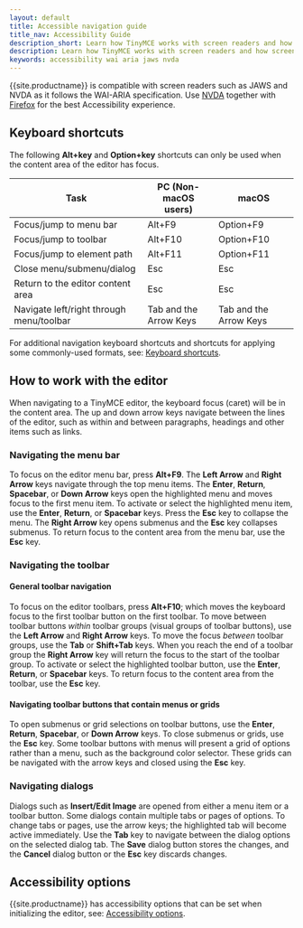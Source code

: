 ```yaml
---
layout: default
title: Accessible navigation guide
title_nav: Accessibility Guide
description_short: Learn how TinyMCE works with screen readers and how screen readers work with TinyMCE.
description: Learn how TinyMCE works with screen readers and how screen readers work with TinyMCE.
keywords: accessibility wai aria jaws nvda
---
```


{{site.productname}} is compatible with screen readers such as JAWS and NVDA as it follows the WAI-ARIA specification. Use [NVDA](http://www.nvaccess.org/) together with [Firefox](https://www.mozilla.org/en-US/firefox/products/) for the best Accessibility experience.

## Keyboard shortcuts

The following **Alt+key** and **Option+key** shortcuts can only be used when the content area of the editor has focus.

| Task                                     | PC (Non-macOS users)   | macOS                  |
|------------------------------------------|------------------------|------------------------|
| Focus/jump to menu bar                   | Alt+F9                 | Option+F9              |
| Focus/jump to toolbar                    | Alt+F10                | Option+F10             |
| Focus/jump to element path               | Alt+F11                | Option+F11             |
| Close menu/submenu/dialog                | Esc                    | Esc                    |
| Return to the editor content area        | Esc                    | Esc                    |
| Navigate left/right through menu/toolbar | Tab and the Arrow Keys | Tab and the Arrow Keys |

For additional navigation keyboard shortcuts and shortcuts for applying some commonly-used formats, see: [Keyboard shortcuts]({{site.baseurl}}/advanced/keyboard-shortcuts/).

## How to work with the editor

When navigating to a TinyMCE editor, the keyboard focus (caret) will be in the content area. The up and down arrow keys navigate between the lines of the editor, such as within and between paragraphs, headings and other items such as links.

### Navigating the menu bar

To focus on the editor menu bar, press **Alt+F9**. The **Left Arrow** and **Right Arrow** keys navigate through the top menu items. The **Enter**, **Return**, **Spacebar**, or **Down Arrow** keys open the highlighted menu and moves focus to the first menu item. To activate or select the highlighted menu item, use the **Enter**, **Return**, or **Spacebar** keys. Press the **Esc** key to collapse the menu. The **Right Arrow** key opens submenus and the **Esc** key collapses submenus. To return focus to the content area from the menu bar, use the **Esc** key.

### Navigating the toolbar

#### General toolbar navigation

To focus on the editor toolbars, press **Alt+F10**; which moves the keyboard focus to the first toolbar button on the first toolbar. To move between toolbar buttons _within_ toolbar groups (visual groups of toolbar buttons), use the **Left Arrow** and **Right Arrow** keys. To move the focus _between_ toolbar groups, use the **Tab** or **Shift+Tab** keys. When you reach the end of a toolbar group the **Right Arrow** key will return the focus to the start of the toolbar group. To activate or select the highlighted toolbar button, use the **Enter**, **Return**, or **Spacebar** keys. To return focus to the content area from the toolbar, use the **Esc** key.

#### Navigating toolbar buttons that contain menus or grids

To open submenus or grid selections on toolbar buttons, use the **Enter**, **Return**, **Spacebar**, or **Down Arrow** keys. To close submenus or grids, use the **Esc** key. Some toolbar buttons with menus will present a grid of options rather than a menu, such as the background color selector. These grids can be navigated with the arrow keys and closed using the **Esc** key.

### Navigating dialogs

Dialogs such as **Insert/Edit Image** are opened from either a menu item or a toolbar button. Some dialogs contain multiple tabs or pages of options. To change tabs or pages, use the arrow keys; the highlighted tab will become active immediately. Use the **Tab** key to navigate between the dialog options on the selected dialog tab. The **Save** dialog button stores the changes, and the **Cancel** dialog button or the **Esc** key discards changes.

## Accessibility options

{{site.productname}} has accessibility options that can be set when initializing the editor, see: [Accessibility options]({{site.baseurl}}/configure/accessibility/).
